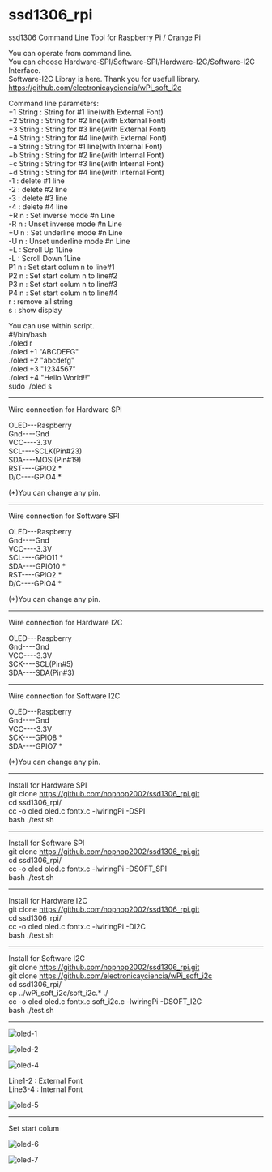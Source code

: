 # ssd1306_rpi
ssd1306 Command Line Tool for Raspberry Pi / Orange Pi

You can operate from command line.  
You can choose Hardware-SPI/Software-SPI/Hardware-I2C/Software-I2C Interface.  
Software-I2C Libray is here. Thank you for usefull library.  
https://github.com/electronicayciencia/wPi_soft_i2c  

Command line parameters:  
+1 String : String for #1 line(with External Font)  
+2 String : String for #2 line(with External Font)  
+3 String : String for #3 line(with External Font)  
+4 String : String for #4 line(with External Font)  
+a String : String for #1 line(with Internal Font)  
+b String : String for #2 line(with Internal Font)  
+c String : String for #3 line(with Internal Font)  
+d String : String for #4 line(with Internal Font)  
-1 : delete #1 line  
-2 : delete #2 line  
-3 : delete #3 line  
-4 : delete #4 line  
+R n : Set inverse mode #n Line  
-R n : Unset inverse mode #n Line  
+U n : Set underline mode #n Line  
-U n : Unset underline mode #n Line  
+L   : Scroll Up 1Line  
-L   : Scroll Down 1Line  
P1 n : Set start colum n to line#1  
P2 n : Set start colum n to line#2  
P3 n : Set start colum n to line#3  
P4 n : Set start colum n to line#4  
r  : remove all string  
s  : show display  

You can use within script.  
#!/bin/bash  
./oled r  
./oled +1 "ABCDEFG"  
./oled +2 "abcdefg"  
./oled +3 "1234567"  
./oled +4 "Hello World!!"  
sudo ./oled s  

---

Wire connection for Hardware SPI

OLED---Raspberry  
Gnd----Gnd  
VCC----3.3V  
SCL----SCLK(Pin#23)  
SDA----MOSI(Pin#19)  
RST----GPIO2 *  
D/C----GPIO4 *  

(*)You can change any pin.  

---

Wire connection for Software SPI

OLED---Raspberry  
Gnd----Gnd  
VCC----3.3V  
SCL----GPIO11 *  
SDA----GPIO10 *  
RST----GPIO2 *  
D/C----GPIO4 *  

(*)You can change any pin.  

---

Wire connection for Hardware I2C

OLED---Raspberry  
Gnd----Gnd  
VCC----3.3V  
SCK----SCL(Pin#5)  
SDA----SDA(Pin#3)  

---

Wire connection for Software I2C

OLED---Raspberry  
Gnd----Gnd  
VCC----3.3V  
SCK----GPIO8 *  
SDA----GPIO7 *  

(*)You can change any pin.  

---

Install for Hardware SPI  
git clone https://github.com/nopnop2002/ssd1306_rpi.git  
cd ssd1306_rpi/  
cc -o oled oled.c fontx.c -lwiringPi -DSPI  
bash ./test.sh  

---

Install for Software SPI  
git clone https://github.com/nopnop2002/ssd1306_rpi.git  
cd ssd1306_rpi/  
cc -o oled oled.c fontx.c -lwiringPi -DSOFT_SPI  
bash ./test.sh  

---

Install for Hardware I2C  
git clone https://github.com/nopnop2002/ssd1306_rpi.git  
cd ssd1306_rpi/  
cc -o oled oled.c fontx.c -lwiringPi -DI2C  
bash ./test.sh  

---

Install for Software I2C  
git clone https://github.com/nopnop2002/ssd1306_rpi.git  
git clone https://github.com/electronicayciencia/wPi_soft_i2c  
cd ssd1306_rpi/  
cp ../wPi_soft_i2c/soft_i2c.* ./  
cc -o oled oled.c fontx.c soft_i2c.c -lwiringPi -DSOFT_I2C  
bash ./test.sh  

---

![oled-1](https://cloud.githubusercontent.com/assets/6020549/24071131/782737a8-0c0e-11e7-9312-44ec00312f52.JPG)

![oled-2](https://cloud.githubusercontent.com/assets/6020549/25184287/f9945e38-2554-11e7-9075-e63d90b4a3a2.jpg)

![oled-4](https://cloud.githubusercontent.com/assets/6020549/24076582/e037998c-0c77-11e7-9e48-525e27c478a3.JPG)

Line1-2 : External Font  
Line3-4 : Internal Font  


![oled-5](https://cloud.githubusercontent.com/assets/6020549/24293214/f627fefc-10d3-11e7-9304-bcfd58d59d92.JPG)

---

Set start colum  

![oled-6](https://cloud.githubusercontent.com/assets/6020549/24125179/b3b09bfe-0e0a-11e7-83bc-9dbd7b26db18.JPG)


![oled-7](https://cloud.githubusercontent.com/assets/6020549/24125192/d2c40328-0e0a-11e7-8a6a-884c0600059e.JPG)
